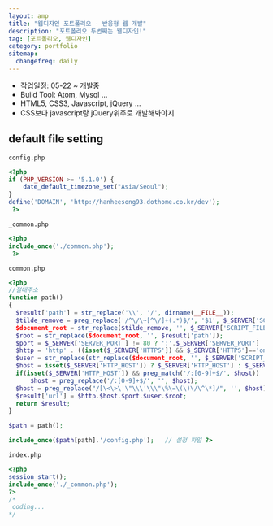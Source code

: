 ```yaml
---
layout: amp
title: "웹디자인 포트폴리오 - 반응형 웹 개발"
description: "포트폴리오 두번째는 웹디자인!"
tag: [포트폴리오, 웹디자인]
category: portfolio
sitemap:
  changefreq: daily
---
```


+ 작업일정: 05-22 ~ 개발중
+ Build Tool: Atom, Mysql ...
+ HTML5, CSS3, Javascript, jQuery ...
+ CSS보다 javascript랑 jQuery위주로 개발해봐야지

## default file setting
`config.php`
```php
<?php
if (PHP_VERSION >= '5.1.0') {
    date_default_timezone_set("Asia/Seoul");
}
define('DOMAIN', 'http://hanheesong93.dothome.co.kr/dev');
 ?>
```
`_common.php`
```php
<?php
include_once('./common.php');
 ?>
```

`common.php`
```php
<?php
//절대주소
function path()
{
  $result['path'] = str_replace('\\', '/', dirname(__FILE__));
  $tilde_remove = preg_replace('/^\/\~[^\/]+(.*)$/', '$1', $_SERVER['SCRIPT_NAME']);
  $document_root = str_replace($tilde_remove, '', $_SERVER['SCRIPT_FILENAME']);
  $root = str_replace($document_root, '', $result['path']);
  $port = $_SERVER['SERVER_PORT'] != 80 ? ':'.$_SERVER['SERVER_PORT'] : '';
  $http = 'http' . ((isset($_SERVER['HTTPS']) && $_SERVER['HTTPS']=='on') ? 's' : '') . '://';
  $user = str_replace(str_replace($document_root, '', $_SERVER['SCRIPT_FILENAME']), '', $_SERVER['SCRIPT_NAME']);
  $host = isset($_SERVER['HTTP_HOST']) ? $_SERVER['HTTP_HOST'] : $_SERVER['SERVER_NAME'];
  if(isset($_SERVER['HTTP_HOST']) && preg_match('/:[0-9]+$/', $host))
      $host = preg_replace('/:[0-9]+$/', '', $host);
  $host = preg_replace("/[\<\>\'\"\\\'\\\"\%\=\(\)\/\^\*]/", '', $host);
  $result['url'] = $http.$host.$port.$user.$root;
  return $result;
}

$path = path();

include_once($path[path].'/config.php');   // 설정 파일 ?>
```

`index.php`
```php
<?php
session_start();
include_once('./_common.php');
?>
/*
 coding...
*/
```
